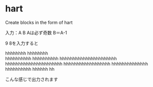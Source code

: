 # hart
Create blocks in the form of hart

入力：A B
Aは必ず奇数
B＝A-1

9 8を入力すると

  hhhhhhhh  hhhhhhhh  
hhhhhhhhhh  hhhhhhhhhh
hhhhhhhhhhhhhhhhhhhhhh
hhhhhhhhhhhhhhhhhhhhhh
  hhhhhhhhhhhhhhhhhh
    hhhhhhhhhhhhhh
      hhhhhhhhhh
        hhhhhh
          hh
          
こんな感じで出力されます
